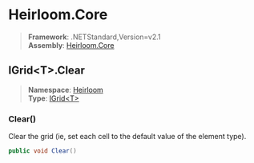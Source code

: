 # Heirloom.Core

> **Framework**: .NETStandard,Version=v2.1  
> **Assembly**: [Heirloom.Core][0]  

## IGrid\<T>.Clear

> **Namespace**: [Heirloom][0]  
> **Type**: [IGrid\<T>][1]  

### Clear()

Clear the grid (ie, set each cell to the default value of the element type).

```cs
public void Clear()
```

[0]: ../../../Heirloom.Core.md
[1]: ../IGrid[T].md

